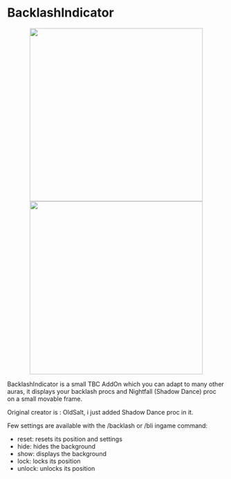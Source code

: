 # BacklashIndicator
<p align="center">
  <img src="https://i.imgur.com/uC2WRqU.jpg" width="400"/>
  <img src="https://i.imgur.com/nbvKfls.jpg" width="400"/>
</p>

BacklashIndicator is a small TBC AddOn which you can adapt to many other auras, it displays your backlash procs and Nightfall (Shadow Dance) proc on a small movable frame.

Original creator is : OldSalt, i just added Shadow Dance proc in it.

Few settings are available with the /backlash or /bli ingame command:
- reset: resets its position and settings
- hide: hides the background
- show: displays the background
- lock: locks its position
- unlock: unlocks its position
